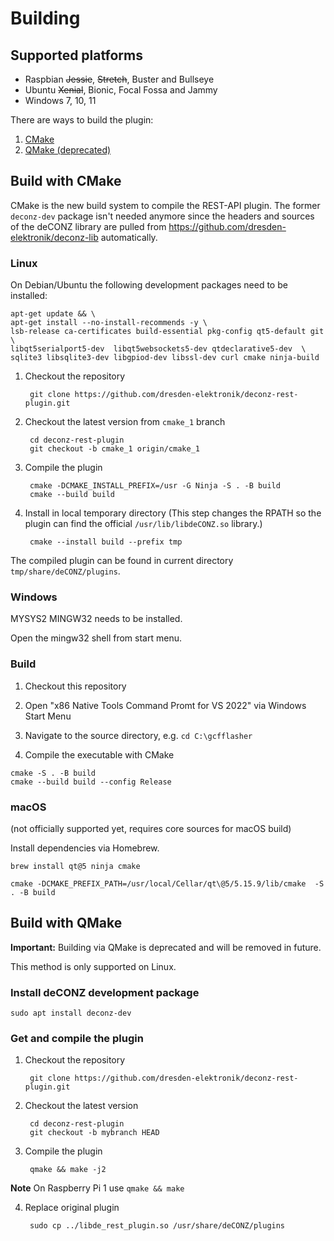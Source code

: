 # Building

## Supported platforms
* Raspbian ~~Jessie~~, ~~Stretch~~, Buster and Bullseye
* Ubuntu ~~Xenial~~, Bionic, Focal Fossa and Jammy
* Windows 7, 10, 11

There are ways to build the plugin:
1. [CMake](#build-with-cmake)
2. [QMake (deprecated)](#build-with-qmake)

## Build with CMake

CMake is the new build system to compile the REST-API plugin. The former `deconz-dev` package isn't needed anymore since the headers and sources of the deCONZ library are pulled from https://github.com/dresden-elektronik/deconz-lib automatically.

### Linux

On Debian/Ubuntu the following development packages need to be installed:

```
apt-get update && \
apt-get install --no-install-recommends -y \
lsb-release ca-certificates build-essential pkg-config qt5-default git \
libqt5serialport5-dev  libqt5websockets5-dev qtdeclarative5-dev  \
sqlite3 libsqlite3-dev libgpiod-dev libssl-dev curl cmake ninja-build
```

1. Checkout the repository

        git clone https://github.com/dresden-elektronik/deconz-rest-plugin.git

2. Checkout the latest version from `cmake_1` branch

        cd deconz-rest-plugin
        git checkout -b cmake_1 origin/cmake_1

3. Compile the plugin

        cmake -DCMAKE_INSTALL_PREFIX=/usr -G Ninja -S . -B build
        cmake --build build
   
4. Install in local temporary directory
   (This step changes the RPATH so the plugin can find the official `/usr/lib/libdeCONZ.so` library.)

        cmake --install build --prefix tmp

The compiled plugin can be found in current directory `tmp/share/deCONZ/plugins`.

### Windows

MYSYS2 MINGW32 needs to be installed.

Open the mingw32 shell from start menu.


### Build

1. Checkout this repository

2. Open "x86 Native Tools Command Promt for VS 2022" via Windows Start Menu

3. Navigate to the source directory, e.g. `cd C:\gcfflasher` 

3. Compile the executable with CMake

```
cmake -S . -B build
cmake --build build --config Release
```

### macOS

(not officially supported yet, requires core sources for macOS build)

Install dependencies via Homebrew.
```
brew install qt@5 ninja cmake
```

```
cmake -DCMAKE_PREFIX_PATH=/usr/local/Cellar/qt\@5/5.15.9/lib/cmake  -S . -B build
```

## Build with QMake

**Important:** Building via  QMake is deprecated and will be removed in future.

This method is only supported on Linux.

### Install deCONZ development package

    sudo apt install deconz-dev

### Get and compile the plugin

1. Checkout the repository

        git clone https://github.com/dresden-elektronik/deconz-rest-plugin.git

2. Checkout the latest version

        cd deconz-rest-plugin
        git checkout -b mybranch HEAD

3. Compile the plugin

        qmake && make -j2

**Note** On Raspberry Pi 1 use `qmake && make`

4. Replace original plugin

        sudo cp ../libde_rest_plugin.so /usr/share/deCONZ/plugins
